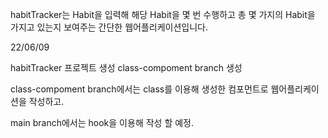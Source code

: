 habitTracker는 Habit을 입력해 해당 Habit을 몇 번 수행하고
총 몇 가지의 Habit을 가지고 있는지 보여주는 간단한 웹어플리케이션입니다.

22/06/09

habitTracker 프로젝트 생성
class-compoment branch 생성

class-compoment branch에서는 class를 이용해 생성한 컴포먼트로 웹어플리케이션을 작성하고.

main branch에서는 hook을 이용해 작성 할 예정.
